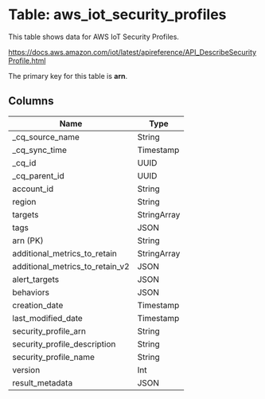 # Table: aws_iot_security_profiles

This table shows data for AWS IoT Security Profiles.

https://docs.aws.amazon.com/iot/latest/apireference/API_DescribeSecurityProfile.html

The primary key for this table is **arn**.

## Columns

| Name          | Type          |
| ------------- | ------------- |
|_cq_source_name|String|
|_cq_sync_time|Timestamp|
|_cq_id|UUID|
|_cq_parent_id|UUID|
|account_id|String|
|region|String|
|targets|StringArray|
|tags|JSON|
|arn (PK)|String|
|additional_metrics_to_retain|StringArray|
|additional_metrics_to_retain_v2|JSON|
|alert_targets|JSON|
|behaviors|JSON|
|creation_date|Timestamp|
|last_modified_date|Timestamp|
|security_profile_arn|String|
|security_profile_description|String|
|security_profile_name|String|
|version|Int|
|result_metadata|JSON|
